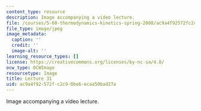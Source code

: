 ```yaml
---
content_type: resource
description: Image accompanying a video lecture.
file: /courses/5-60-thermodynamics-kinetics-spring-2008/ac9a4f92572fc2c90be6ecaa50bad27a_lec31_th.jpg
file_type: image/jpeg
image_metadata:
  caption: ''
  credit: ''
  image-alt: ''
learning_resource_types: []
license: https://creativecommons.org/licenses/by-nc-sa/4.0/
ocw_type: OCWImage
resourcetype: Image
title: Lecture 31
uid: ac9a4f92-572f-c2c9-0be6-ecaa50bad27a
---
```

Image accompanying a video lecture.